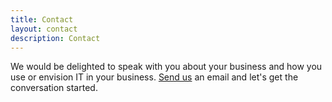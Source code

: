 ```yaml
---
title: Contact
layout: contact
description: Contact
---
```

We would be delighted to speak with you about your business and how you use or envision IT in your business. [Send us](mailto:contact@slowskier.ca) an email and let's get the conversation started.
